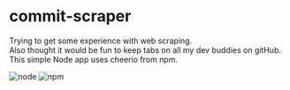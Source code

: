 # commit-scraper

Trying to get some experience with web scraping. <br>
Also thought it would be fun to keep tabs on all my dev buddies on gitHub. <br>
This simple Node app uses cheerio from npm. <br>

![node](https://user-images.githubusercontent.com/23462252/27204179-3872121e-51ef-11e7-8dbc-0de82deb3279.png)
![npm](https://user-images.githubusercontent.com/23462252/27204183-3a6d53c6-51ef-11e7-9487-fea8219780f3.png)
